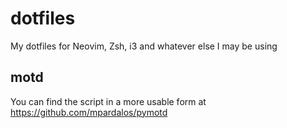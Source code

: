 # dotfiles
My dotfiles for Neovim, Zsh, i3 and whatever else I may be using

## motd

You can find the script in a more usable form at <https://github.com/mpardalos/pymotd>
